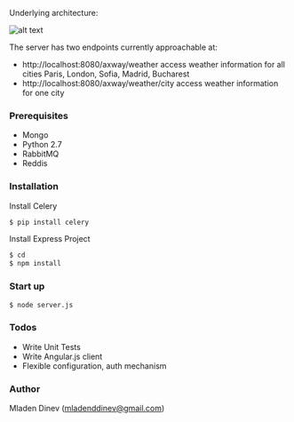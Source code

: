 
Underlying architecture:

![alt text](https://image.ibb.co/dTJL9R/Untitled_Diagram2.png)

The server has two endpoints currently approachable at:
  - http://localhost:8080/axway/weather access weather information for all cities Paris, London, Sofia, Madrid, Bucharest
  - http://localhost:8080/axway/weather/city access weather information for one city

### Prerequisites
 - Mongo
 - Python 2.7
 - RabbitMQ
 - Reddis


### Installation

Install Celery

```sh
$ pip install celery
```

Install Express Project

```sh
$ cd 
$ npm install 
```

### Start up
```sh
$ node server.js
```


### Todos
 - Write Unit Tests
 - Write Angular.js client
 - Flexible configuration, auth mechanism
 
 
### Author
  Mladen Dinev (mladenddinev@gmail.com)





